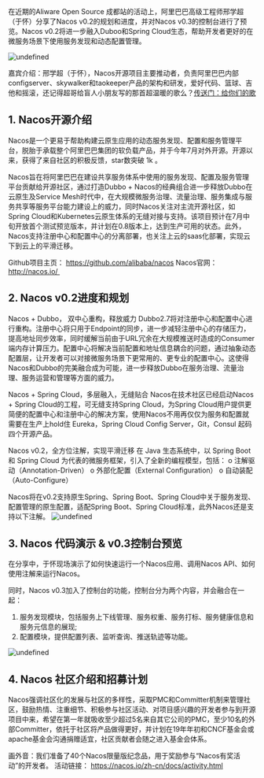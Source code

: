 
在近期的Aliware Open Source 成都站的活动上，阿里巴巴高级工程师邢学超（于怀）分享了Nacos v0.2的规划和进度，并对Nacos v0.3的控制台进行了预览。Nacos v0.2将进一步融入Duboo和Spring Cloud生态，帮助开发者更好的在微服务场景下使用服务发现和动态配置管理。

![undefined](https://cdn.nlark.com/lark/0/2018/png/11189/1537795153259-cc2c60c2-d7cb-431a-8858-cbd71b1c89e9.png) 

嘉宾介绍：邢学超（于怀），Nacos开源项目主要推动者，负责阿里巴巴内部 configserver、skywalker和taokeeper产品的架构和研发，爱好代码、篮球、吉他和摇滚，还记得超哥给盲人小朋友写的那首超温暖的歌么？[传送门：给你们的歌](https://mp.weixin.qq.com/s?__biz=MzU4NzU0MDIzOQ==&mid=2247484141&idx=2&sn=30943616cf3d86393e906f82a3282bda&chksm=fdeb308dca9cb99b6ca0e04112d2f5994a2a9cbdb5f43e5c38ef0c592001ab78e1d0be390120&scene=21#wechat_redirect)



## 1. Nacos开源介绍

Nacos是一个更易于帮助构建云原生应用的动态服务发现、配置和服务管理平台，脱胎于承载整个阿里巴巴集团的软负载产品，并于今年7月对外开源。开源以来，获得了来自社区的积极反馈，star数突破 1k 。

Nacos旨在将阿里巴巴在建设共享服务体系中使用的服务发现、配置及服务管理平台贡献给开源社区，通过打造Dubbo + Nacos的经典组合进一步释放Dubbo在云原生及Service Mesh时代中，在大规模微服务治理、流量治理、服务集成与服务共享等服务平台能力建设上的威力，同时Nacos关注对主流开源社区，如Spring Cloud和Kubernetes云原生体系的无缝对接与支持。该项目预计在7月中旬开放首个测试预览版本，并计划在0.8版本上，达到生产可用的状态。此外，Nacos支持注册中心和配置中心的分离部署，也关注上云的saas化部署，实现云下到云上的平滑迁移。

Github项目主页：
https://github.com/alibaba/nacos
Nacos官网：
http://nacos.io/ 

## 2. Nacos v0.2进度和规划

Nacos + Dubbo， 双中心重构，释放威力
Dubbo2.7将对注册中心和配置中心进行重构。注册中心将只用于Endpoint的同步，进一步减轻注册中心的存储压力，提高地址同步效率，同时缓解当前由于URL冗余在大规模推送时造成的Consumer端内存计算压力。配置中心将解决当前配置和地址信息耦合的问题，通过抽象动态配置层，让开发者可以对接微服务场景下更常用的、更专业的配置中心。这使得Nacos和Dubbo的完美融合成为可能，进一步释放Dubbo在服务治理、流量治理、服务运营和管理等方面的威力。

Nacos + Spring Cloud，多层融入，无缝贴合
Nacos在技术社区已经启动Nacos + Spring Cloud的工程，可无缝支持Spring Cloud，为Spring Cloud用户提供更简便的配置中心和注册中心的解决方案，使用Nacos不用再仅仅为服务和配置就需要在生产上hold住 Eureka，Spring Cloud Config Server，Git，Consul 起码四个开源产品。

Nacos v0.2，全方位注解，实现平滑迁移
在 Java 生态系统中，以 Spring Boot 和 Spring Cloud 为代表的微服务框架，引入了全新的编程模型，包括：
o	注解驱动（Annotation-Driven）
o	外部化配置（External Configuration）
o	自动装配（Auto-Configure）

Nacos将在v0.2支持原生Spring、Spring Boot、Spring Cloud中关于服务发现、配置管理的原生配置，适配Spring Boot、Spring Cloud标准，此外Nacos还是支持以下注解。
![undefined](https://cdn.nlark.com/lark/0/2018/png/11189/1537795187129-bf48b9b1-3560-4081-99fc-b9c99497525b.png) 

## 3. Nacos 代码演示 & v0.3控制台预览

在分享中，于怀现场演示了如何快速运行一个Nacos应用、调用Nacos API、如何使用注解来运行Nacos。

同时，Nacos v0.3加入了控制台的功能，控制台分为两个内容，并会融合在一起：
1. 服务发现模块，包括服务上下线管理、服务权重、服务打标、服务健康信息和服务元信息的展现;
2. 配置模块，提供配置列表、监听查询、推送轨迹等功能。

![undefined](https://cdn.nlark.com/lark/0/2018/png/11189/1537795211701-dc18d18c-99a6-40e0-824f-6519d8f8b434.png) 


## 4. Nacos 社区介绍和招募计划

Nacos强调社区化的发展与社区的多样性，采取PMC和Committer机制来管理社区，鼓励热情、注重细节、积极参与社区活动、对项目感兴趣的开发者参与到开源项目中来，希望在第一年就吸收至少超过5名来自其它公司的PMC，至少10名的外部Committer，依托于社区将产品做得更好，并计划在19年年初和CNCF基金会或apache基金会沟通捐赠适宜，社区贡献者会随之进入基金会体系。

画外音：我们准备了40个Nacos限量版纪念品，用于奖励参与“Nacos有奖活动”的开发者。
活动链接：
https://nacos.io/zh-cn/docs/activity.html

